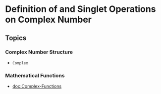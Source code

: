 #  Definition of and Singlet Operations on Complex Number 

## Topics
### Complex Number Structure
- ``Complex``
### Mathematical Functions
- <doc:Complex-Functions>
